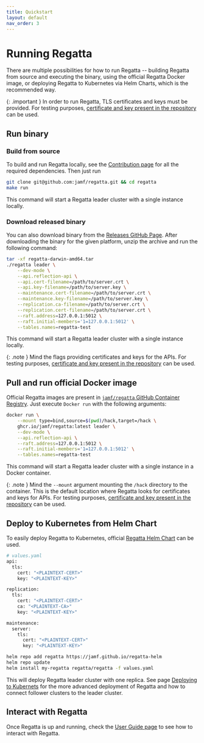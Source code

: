 ```yaml
---
title: Quickstart
layout: default
nav_order: 3
---
```


# Running Regatta

There are multiple possibilities for how to run Regatta -- building Regatta from source and executing the binary,
using the official Regatta Docker image, or deploying Regatta to Kubernetes via Helm Charts, which is the
recommended way.

{: .important }
In order to run Regatta, TLS certificates and keys must be provided. For testing purposes,
[certificate and key present in the repository](https://github.com/jamf/regatta/tree/cfc58f0205484b0c8a24c7cbcc0be8563b7cf6a5/hack)
can be used.

## Run binary

### Build from source

To build and run Regatta locally, see the [Contribution page](/contributing) for all
the required dependencies. Then just run

```bash
git clone git@github.com:jamf/regatta.git && cd regatta
make run
```

This command will start a Regatta leader cluster with a single instance locally.

### Download released binary

You can also download binary from the [Releases GitHub Page](https://github.com/jamf/regatta/releases).
After downloading the binary for the given platform, unzip the archive and run the following command:

```bash
tar -xf regatta-darwin-amd64.tar
./regatta leader \
    --dev-mode \
    --api.reflection-api \
    --api.cert-filename=/path/to/server.crt \
    --api.key-filename=/path/to/server.key \
    --maintenance.cert-filename=/path/to/server.crt \
    --maintenance.key-filename=/path/to/server.key \
    --replication.ca-filename=/path/to/server.crt \
    --replication.cert-filename=/path/to/server.crt \
    --raft.address=127.0.0.1:5012 \
    --raft.initial-members='1=127.0.0.1:5012' \
    --tables.names=regatta-test
```

This command will start a Regatta leader cluster with a single instance locally.

{: .note }
Mind the flags providing certificates and keys for the APIs. For testing purposes,
[certificate and key present in the repository](https://github.com/jamf/regatta/tree/cfc58f0205484b0c8a24c7cbcc0be8563b7cf6a5/hack)
can be used.

## Pull and run official Docker image

Official Regatta images are present in
[`jamf/regatta` GitHub Container Registry](https://github.com/jamf/regatta/pkgs/container/regatta).
Just execute `Docker run` with the following arguments:

```bash
docker run \
    --mount type=bind,source=$(pwd)/hack,target=/hack \
    ghcr.io/jamf/regatta:latest leader \
    --dev-mode \
    --api.reflection-api \
    --raft.address=127.0.0.1:5012 \
    --raft.initial-members='1=127.0.0.1:5012' \
    --tables.names=regatta-test
```

This command will start a Regatta leader cluster with a single instance in a Docker container.

{: .note }
Mind the `--mount` argument mounting the `/hack` directory to the container. This is the default location
where Regatta looks for certificates and keys for APIs. For testing purposes,
[certificate and key present in the repository](https://github.com/jamf/regatta/tree/cfc58f0205484b0c8a24c7cbcc0be8563b7cf6a5/hack)
can be used.

## Deploy to Kubernetes from Helm Chart

To easily deploy Regatta to Kubernetes, official [Regatta Helm Chart](https://github.com/jamf/regatta-helm) can be used.

```bash
# values.yaml
api:
  tls:
    cert: "<PLAINTEXT-CERT>"
    key: "<PLAINTEXT-KEY>"

replication:
  tls:
    cert: "<PLAINTEXT-CERT>"
    ca: "<PLAINTEXT-CA>"
    key: "<PLAINTEXT-KEY>"

maintenance:
  server:
    tls:
      cert: "<PLAINTEXT-CERT>"
      key: "<PLAINTEXT-KEY>"
```

```bash
helm repo add regatta https://jamf.github.io/regatta-helm
helm repo update
helm install my-regatta regatta/regatta -f values.yaml
```

This will deploy Regatta leader cluster with one replica. See page
[Deploying to Kubernets](/operations_guide/deploying_to_kubernetes/) for the more advanced deployment
of Regatta and how to connect follower clusters to the leader cluster.

## Interact with Regatta

Once Regatta is up and running, check the [User Guide page](/user_guide) to see how
to interact with Regatta.
